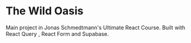 # The Wild Oasis

Main project in Jonas Schmedtmann's Ultimate React Course. Built with React Query , React Form and Supabase.
